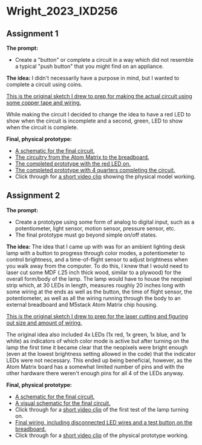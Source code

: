 # Wright_2023_IXD256

## Assignment 1

**The prompt:**
- Create a "button" or complete a circuit in a way which did not resemble a typical "push button" that you might find on an appliance.

**The idea:**
I didn't necessarily have a purpose in mind, but I wanted to complete a circuit using coins.

[This is the original sketch I drew to prep for making the actual circuit using some copper tape and wiring.](/../Wright_2023_IXD256/Week03/Week02_Concept.jpg)

While making the circuit I decided to change the idea to have a red LED to show when the circuit is incomplete and a second, green, LED to show when the circuit is complete.

**Final, physical prototype:**
- [A schematic for the final circuit.](/../Wright_2023_IXD256/Week03/QuarterCircuit_schem.jpg)
- [The circuitry from the Atom Matrix to the breadboard.](/../Wright_2023_IXD256/Week03/IMG_1936.JPG)
- [The completed prototype with the red LED on.](/../Wright_2023_IXD256/Week03/IMG_1937.JPG)
- [The completed prototype with 4 quarters completing the circuit.](/../Wright_2023_IXD256/Week03/IMG_1938.JPG)
- Click through for [a short video clip](https://github.com/blukoi/Wright_2023_IXD256/blob/main/Week03/IMG_1939.mov) showing the physical model working.

## Assignment 2

**The prompt:**
- Create a prototype using some form of analog to digital input, such as a potentiometer, light sensor, motion sensor, pressure sensor, etc.
- The final prototype must go beyond simple on/off states.

**The idea:**
The idea that I came up with was for an ambient lighting desk lamp with a button to progress through color modes, a potentiometer to control brightness, and a time-of-flight sensor to adjust brightness when you walk away from the computer. To do this, I knew that I would need to laser cut some MDF (.25 inch thick wood, similar to a plywood) for the overall form/body of the lamp. The lamp would have to house the neopixel strip which, at 30 LEDs in length, measures roughly 20 inches long with some wiring at the ends as well as the button, the time of flight sensor, the potentiometer, as well as all the wiring running through the body to an external breadboard and M5stack Atom Matrix chip housing.

[This is the original sketch I drew to prep for the laser cutting and figuring out size and amount of wiring.](/../Wright_2023_IXD256/Project2/WrightMax_Week4Concept1.jpg)

The original idea also included 4x LEDs (1x red, 1x green, 1x blue, and 1x white) as indicators of which color mode is active but after turning on the lamp the first time it became clear that the neopixels were bright enough (even at the lowest brightness setting allowed in the code) that the indicator LEDs were not necessary. This ended up being beneficial, however, as the Atom Matrix board has a somewhat limited number of pins and with the other hardware there weren't enough pins for all 4 of the LEDs anyway.

**Final, physical prototype:**
- [A schematic for the final circuit.](/../Wright_2023_IXD256/Project2/LampSchematic_schematic.png)
- [A visual schematic for the final circuit.](/../Wright_2023_IXD256/Project2/LampSchematic_breadboard.png)
- Click through for a [short video clip](/../Wright_2023_IXD256/Project2/video_0_abdb23ff86a8461cb4ceb66c09ab165b.MP4) of the first test of the lamp turning on.
- [Final wiring, including disconnected LED wires and a test button on the breadboard.](/../Wright_2023_IXD256/Project2/IMG_2025.JPG)
- Click through for a [short video clip](/../Wright_2023_IXD256/Project2/IMG_2017%20copy%202.mov) of the physical prototype working.